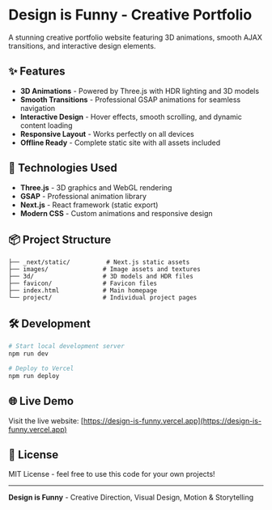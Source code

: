 # Design is Funny - Creative Portfolio

A stunning creative portfolio website featuring 3D animations, smooth AJAX transitions, and interactive design elements.

## ✨ Features

- **3D Animations** - Powered by Three.js with HDR lighting and 3D models
- **Smooth Transitions** - Professional GSAP animations for seamless navigation
- **Interactive Design** - Hover effects, smooth scrolling, and dynamic content loading
- **Responsive Layout** - Works perfectly on all devices
- **Offline Ready** - Complete static site with all assets included

## 🚀 Technologies Used

- **Three.js** - 3D graphics and WebGL rendering
- **GSAP** - Professional animation library
- **Next.js** - React framework (static export)
- **Modern CSS** - Custom animations and responsive design

## 📦 Project Structure

```
├── _next/static/          # Next.js static assets
├── images/               # Image assets and textures
├── 3d/                   # 3D models and HDR files
├── favicon/              # Favicon files
├── index.html            # Main homepage
└── project/              # Individual project pages
```

## 🛠️ Development

```bash
# Start local development server
npm run dev

# Deploy to Vercel
npm run deploy
```

## 🌐 Live Demo

Visit the live website: [https://design-is-funny.vercel.app](https://design-is-funny.vercel.app)

## 📄 License

MIT License - feel free to use this code for your own projects!

---

**Design is Funny** - Creative Direction, Visual Design, Motion & Storytelling
